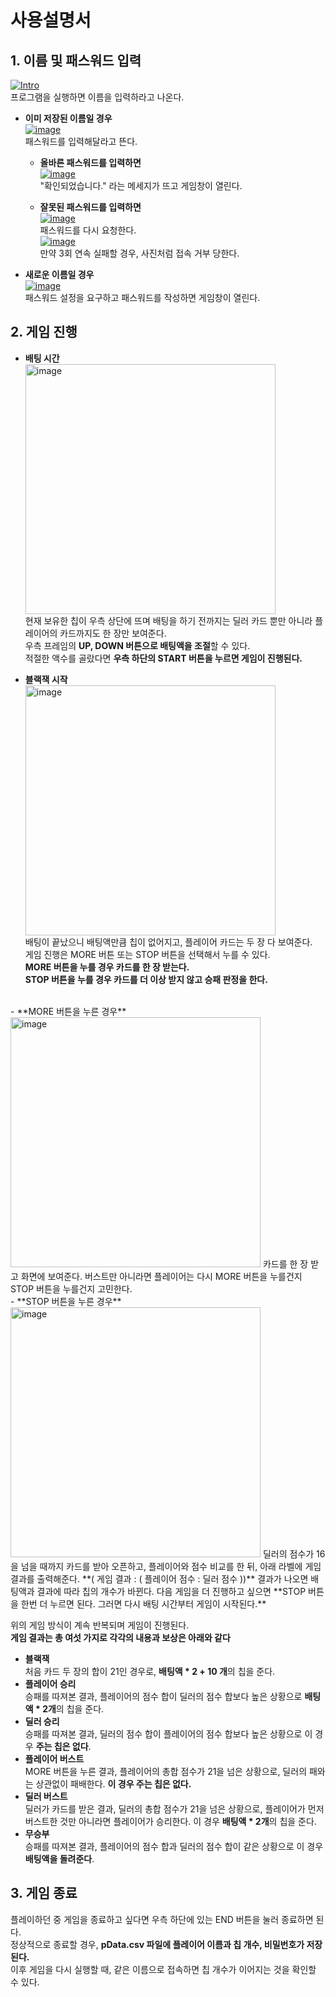 # 사용설명서
## 1. 이름 및 패스워드 입력
<a href="https://imgbb.com/"><img src="https://i.ibb.co/yNGZqVH/Intro.png" size = "200" alt="Intro" border="0"></a>  
 프로그램을 실행하면 이름을 입력하라고 나온다.  

  - **이미 저장된 이름일 경우**  
	   <a href="https://imgbb.com/"><img src="https://i.ibb.co/dkSDKDh/image.png" alt="image" border="0"></a>    
	   패스워드를 입력해달라고 뜬다.  
	   - **올바른 패스워드를 입력하면**  
		  <a href="https://imgbb.com/"><img src="https://i.ibb.co/g35mwgQ/image.png" alt="image" border="0"></a>    
		  "확인되었습니다." 라는 메세지가 뜨고 게임창이 열린다.  
		  
	   - **잘못된 패스워드를 입력하면**  
	   <a href="https://imgbb.com/"><img src="https://i.ibb.co/tKQRwmm/image.png" alt="image" border="0"></a>  
	   패스워드를 다시 요청한다.  <br>
	    <a href="https://imgbb.com/"><img src="https://i.ibb.co/SwCX3J2/image.png" alt="image" border="0"></a>  
	   만약 3회 연속 실패할 경우, 사진처럼 접속 거부 당한다.  
- **새로운 이름일 경우**  
	   <a href="https://imgbb.com/"><img src="https://i.ibb.co/LQpymjk/image.png" alt="image" border="0"></a>    
	   패스워드 설정을 요구하고 패스워드를 작성하면 게임창이 열린다.  

## 2. 게임 진행
- **배팅 시간**    
<a href="https://ibb.co/k2mDXV5"><img src="https://i.ibb.co/SwfmBD5/image.png" width = "400" alt="image" border="0"></a>    
현재 보유한 칩이 우측 상단에 뜨며 배팅을 하기 전까지는 딜러 카드 뿐만 아니라 플레이어의 카드까지도 한 장만 보여준다.  
우측 프레임의 **UP, DOWN 버튼으로 배팅액을 조절**할 수 있다.   
적절한 액수를 골랐다면 **우측 하단의 START 버튼을 누르면 게임이 진행된다.**  

- **블랙잭 시작**  
<a href="https://ibb.co/X2WJVG3"><img src="https://i.ibb.co/ZLfTNbY/image.png" width = "400" alt="image" border="0"></a>  
배팅이 끝났으니 배팅액만큼 칩이 없어지고, 플레이어 카드는 두 장 다 보여준다.  
게임 진행은 MORE 버튼 또는 STOP 버튼을 선택해서 누를 수 있다.  
**MORE 버튼을 누를 경우 카드를 한 장 받는다.**  
**STOP 버튼을 누를 경우 카드를 더 이상 받지 않고 승패 판정을 한다.**
<br>
	- **MORE 버튼을 누른 경우**      
	 <a href="https://ibb.co/DRrB7nS"><img src="https://i.ibb.co/RDjXCWV/image.png" width = "400" alt="image" border="0"></a>  
	 카드를 한 장 받고 화면에 보여준다.  
	 버스트만 아니라면 플레이어는 다시 MORE 버튼을 누를건지 STOP 버튼을 누를건지 고민한다.  
	<br>
	- **STOP 버튼을 누른 경우**    
	<a href="https://ibb.co/QHQfwZb"><img src="https://i.ibb.co/c831nPg/image.png" width = "400" alt="image" border="0"></a>  
	딜러의 점수가 16을 넘을 때까지 카드를 받아 오픈하고, 플레이어와 점수 비교를 한 뒤, 아래 라벨에 게임 결과를 출력해준다. **( 게임 결과 : ( 플레이어 점수 : 딜러 점수 ))**  
	결과가 나오면 배팅액과 결과에 따라 칩의 개수가 바뀐다.  
	다음 게임을 더 진행하고 싶으면 **STOP 버튼을 한번 더 누르면 된다. 그러면 다시 배팅 시간부터 게임이 시작된다.**

위의 게임 방식이 계속 반복되며 게임이 진행된다.    
**게임 결과는 총 여섯 가지로 각각의 내용과 보상은 아래와 같다**
- **블랙잭**    
	처음 카드 두 장의 합이 21인 경우로, **배팅액 * 2 + 10 개**의 칩을 준다.
- **플레이어 승리**    
	승패를 따져본 결과, 플레이어의 점수 합이 딜러의 점수 합보다 높은 상황으로 **배팅액 * 2개**의 칩을 준다.  
- **딜러 승리**    
	승패를 따져본 결과, 딜러의 점수 합이 플레이어의 점수 합보다 높은 상황으로 이 경우 **주는 칩은 없다**.  
- **플레이어 버스트**    
	MORE 버튼을 누른 결과, 플레이어의 총합 점수가 21을 넘은 상황으로, 딜러의 패와는 상관없이 패배한다. **이 경우 주는 칩은 없다.**   
- **딜러 버스트**    
	딜러가 카드를 받은 결과, 딜러의 총합 점수가 21을 넘은 상황으로, 플레이어가 먼저 버스트한 것만 아니라면 플레이어가 승리한다. 이 경우 **배팅액 * 2개**의 칩을 준다.   
- **무승부**    
	승패를 따져본 결과, 플레이어의 점수 합과 딜러의 점수 합이 같은 상황으로 이 경우 **배팅액을 돌려준다**. 
  
## 3. 게임 종료  
플레이하던 중 게임을 종료하고 싶다면 우측 하단에 있는 END 버튼을 눌러 종료하면 된다.    
정상적으로 종료할 경우, **pData.csv 파일에 플레이어 이름과 칩 개수, 비밀번호가 저장된다.**  
이후 게임을 다시 실행할 때, 같은 이름으로 접속하면 칩 개수가 이어지는 것을 확인할 수 있다.    